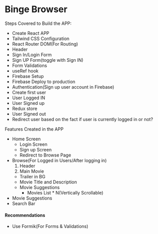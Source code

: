 # Binge Browser

Steps Covered to Build the APP:

- Create React APP
- Tailwind CSS Configuration
- React Router DOM(For Routing)
- Header
- Sign In/Login Form
- Sign UP Form(toggle with Sign IN)
- Form Validations
- useRef hook
- Firebase Setup
- Firebase Deploy to production
- Authentication(Sign up user account in Firebase)
- Create first user
- User Logged IN
- User Signed up
- Redux store
- User Signed out
- Redirect user based on the fact if user is currently logged in or not?

Features Created in the APP

- Home Screen
  - Login Screen
  - Sign up Screen
  - Redirect to Browse Page
- Browse(For Logged in Users/After logging in)
  1. Header
  2. Main Movie
  - Trailer in BG
  - Movie Title and Description
  - Movie Suggestions
    - Movies List \* N(Vertically Scrollable)
- Movie Suggestions
- Search Bar

#### Recommendations

- Use Formik(For Forms & Validations)

